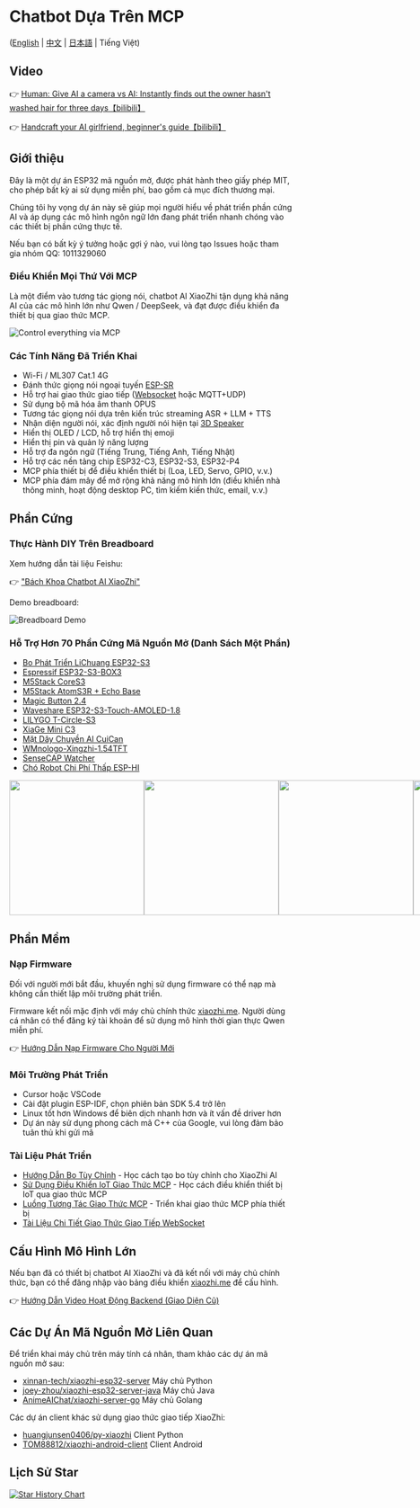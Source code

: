 # Chatbot Dựa Trên MCP

([English](README_en.md) | [中文](README.md) | [日本語](README_ja.md) | Tiếng Việt)

## Video

👉 [Human: Give AI a camera vs AI: Instantly finds out the owner hasn't washed hair for three days【bilibili】](https://www.bilibili.com/video/BV1bpjgzKEhd/)

👉 [Handcraft your AI girlfriend, beginner's guide【bilibili】](https://www.bilibili.com/video/BV1XnmFYLEJN/)

## Giới thiệu

Đây là một dự án ESP32 mã nguồn mở, được phát hành theo giấy phép MIT, cho phép bất kỳ ai sử dụng miễn phí, bao gồm cả mục đích thương mại.

Chúng tôi hy vọng dự án này sẽ giúp mọi người hiểu về phát triển phần cứng AI và áp dụng các mô hình ngôn ngữ lớn đang phát triển nhanh chóng vào các thiết bị phần cứng thực tế.

Nếu bạn có bất kỳ ý tưởng hoặc gợi ý nào, vui lòng tạo Issues hoặc tham gia nhóm QQ: 1011329060

### Điều Khiển Mọi Thứ Với MCP

Là một điểm vào tương tác giọng nói, chatbot AI XiaoZhi tận dụng khả năng AI của các mô hình lớn như Qwen / DeepSeek, và đạt được điều khiển đa thiết bị qua giao thức MCP.

![Control everything via MCP](docs/mcp-based-graph.jpg)

### Các Tính Năng Đã Triển Khai

- Wi-Fi / ML307 Cat.1 4G
- Đánh thức giọng nói ngoại tuyến [ESP-SR](https://github.com/espressif/esp-sr)
- Hỗ trợ hai giao thức giao tiếp ([Websocket](docs/websocket.md) hoặc MQTT+UDP)
- Sử dụng bộ mã hóa âm thanh OPUS
- Tương tác giọng nói dựa trên kiến trúc streaming ASR + LLM + TTS
- Nhận diện người nói, xác định người nói hiện tại [3D Speaker](https://github.com/modelscope/3D-Speaker)
- Hiển thị OLED / LCD, hỗ trợ hiển thị emoji
- Hiển thị pin và quản lý năng lượng
- Hỗ trợ đa ngôn ngữ (Tiếng Trung, Tiếng Anh, Tiếng Nhật)
- Hỗ trợ các nền tảng chip ESP32-C3, ESP32-S3, ESP32-P4
- MCP phía thiết bị để điều khiển thiết bị (Loa, LED, Servo, GPIO, v.v.)
- MCP phía đám mây để mở rộng khả năng mô hình lớn (điều khiển nhà thông minh, hoạt động desktop PC, tìm kiếm kiến thức, email, v.v.)

## Phần Cứng

### Thực Hành DIY Trên Breadboard

Xem hướng dẫn tài liệu Feishu:

👉 ["Bách Khoa Chatbot AI XiaoZhi"](https://ccnphfhqs21z.feishu.cn/wiki/F5krwD16viZoF0kKkvDcrZNYnhb?from=from_copylink)

Demo breadboard:

![Breadboard Demo](docs/v1/wiring2.jpg)

### Hỗ Trợ Hơn 70 Phần Cứng Mã Nguồn Mở (Danh Sách Một Phần)

- <a href="https://oshwhub.com/li-chuang-kai-fa-ban/li-chuang-shi-zhan-pai-esp32-s3-kai-fa-ban" target="_blank" title="LiChuang ESP32-S3 Development Board">Bo Phát Triển LiChuang ESP32-S3</a>
- <a href="https://github.com/espressif/esp-box" target="_blank" title="Espressif ESP32-S3-BOX3">Espressif ESP32-S3-BOX3</a>
- <a href="https://docs.m5stack.com/zh_CN/core/CoreS3" target="_blank" title="M5Stack CoreS3">M5Stack CoreS3</a>
- <a href="https://docs.m5stack.com/en/atom/Atomic%20Echo%20Base" target="_blank" title="AtomS3R + Echo Base">M5Stack AtomS3R + Echo Base</a>
- <a href="https://gf.bilibili.com/item/detail/1108782064" target="_blank" title="Magic Button 2.4">Magic Button 2.4</a>
- <a href="https://www.waveshare.net/shop/ESP32-S3-Touch-AMOLED-1.8.htm" target="_blank" title="Waveshare ESP32-S3-Touch-AMOLED-1.8">Waveshare ESP32-S3-Touch-AMOLED-1.8</a>
- <a href="https://github.com/Xinyuan-LilyGO/T-Circle-S3" target="_blank" title="LILYGO T-Circle-S3">LILYGO T-Circle-S3</a>
- <a href="https://oshwhub.com/tenclass01/xmini_c3" target="_blank" title="XiaGe Mini C3">XiaGe Mini C3</a>
- <a href="https://oshwhub.com/movecall/cuican-ai-pendant-lights-up-y" target="_blank" title="Movecall CuiCan ESP32S3">Mặt Dây Chuyền AI CuiCan</a>
- <a href="https://github.com/WMnologo/xingzhi-ai" target="_blank" title="WMnologo-Xingzhi-1.54">WMnologo-Xingzhi-1.54TFT</a>
- <a href="https://www.seeedstudio.com/SenseCAP-Watcher-W1-A-p-5979.html" target="_blank" title="SenseCAP Watcher">SenseCAP Watcher</a>
- <a href="https://www.bilibili.com/video/BV1BHJtz6E2S/" target="_blank" title="ESP-HI Low Cost Robot Dog">Chó Robot Chi Phí Thấp ESP-HI</a>

<div style="display: flex; justify-content: space-between;">
  <a href="docs/v1/lichuang-s3.jpg" target="_blank" title="LiChuang ESP32-S3 Development Board">
    <img src="docs/v1/lichuang-s3.jpg" width="240" />
  </a>
  <a href="docs/v1/espbox3.jpg" target="_blank" title="Espressif ESP32-S3-BOX3">
    <img src="docs/v1/espbox3.jpg" width="240" />
  </a>
  <a href="docs/v1/m5cores3.jpg" target="_blank" title="M5Stack CoreS3">
    <img src="docs/v1/m5cores3.jpg" width="240" />
  </a>
  <a href="docs/v1/atoms3r.jpg" target="_blank" title="AtomS3R + Echo Base">
    <img src="docs/v1/atoms3r.jpg" width="240" />
  </a>
  <a href="docs/v1/magiclick.jpg" target="_blank" title="Magic Button 2.4">
    <img src="docs/v1/magiclick.jpg" width="240" />
  </a>
  <a href="docs/v1/waveshare.jpg" target="_blank" title="Waveshare ESP32-S3-Touch-AMOLED-1.8">
    <img src="docs/v1/waveshare.jpg" width="240" />
  </a>
  <a href="docs/v1/lilygo-t-circle-s3.jpg" target="_blank" title="LILYGO T-Circle-S3">
    <img src="docs/v1/lilygo-t-circle-s3.jpg" width="240" />
  </a>
  <a href="docs/v1/xmini-c3.jpg" target="_blank" title="XiaGe Mini C3">
    <img src="docs/v1/xmini-c3.jpg" width="240" />
  </a>
  <a href="docs/v1/movecall-cuican-esp32s3.jpg" target="_blank" title="CuiCan">
    <img src="docs/v1/movecall-cuican-esp32s3.jpg" width="240" />
  </a>
  <a href="docs/v1/wmnologo_xingzhi_1.54.jpg" target="_blank" title="WMnologo-Xingzhi-1.54">
    <img src="docs/v1/wmnologo_xingzhi_1.54.jpg" width="240" />
  </a>
  <a href="docs/v1/sensecap_watcher.jpg" target="_blank" title="SenseCAP Watcher">
    <img src="docs/v1/sensecap_watcher.jpg" width="240" />
  </a>
  <a href="docs/v1/esp-hi.jpg" target="_blank" title="ESP-HI Low Cost Robot Dog">
    <img src="docs/v1/esp-hi.jpg" width="240" />
  </a>
</div>

## Phần Mềm

### Nạp Firmware

Đối với người mới bắt đầu, khuyến nghị sử dụng firmware có thể nạp mà không cần thiết lập môi trường phát triển.

Firmware kết nối mặc định với máy chủ chính thức [xiaozhi.me](https://xiaozhi.me). Người dùng cá nhân có thể đăng ký tài khoản để sử dụng mô hình thời gian thực Qwen miễn phí.

👉 [Hướng Dẫn Nạp Firmware Cho Người Mới](https://ccnphfhqs21z.feishu.cn/wiki/Zpz4wXBtdimBrLk25WdcXzxcnNS)

### Môi Trường Phát Triển

- Cursor hoặc VSCode
- Cài đặt plugin ESP-IDF, chọn phiên bản SDK 5.4 trở lên
- Linux tốt hơn Windows để biên dịch nhanh hơn và ít vấn đề driver hơn
- Dự án này sử dụng phong cách mã C++ của Google, vui lòng đảm bảo tuân thủ khi gửi mã

### Tài Liệu Phát Triển

- [Hướng Dẫn Bo Tùy Chỉnh](main/boards/README.md) - Học cách tạo bo tùy chỉnh cho XiaoZhi AI
- [Sử Dụng Điều Khiển IoT Giao Thức MCP](docs/mcp-usage.md) - Học cách điều khiển thiết bị IoT qua giao thức MCP
- [Luồng Tương Tác Giao Thức MCP](docs/mcp-protocol.md) - Triển khai giao thức MCP phía thiết bị
- [Tài Liệu Chi Tiết Giao Thức Giao Tiếp WebSocket](docs/websocket.md)

## Cấu Hình Mô Hình Lớn

Nếu bạn đã có thiết bị chatbot AI XiaoZhi và đã kết nối với máy chủ chính thức, bạn có thể đăng nhập vào bảng điều khiển [xiaozhi.me](https://xiaozhi.me) để cấu hình.

👉 [Hướng Dẫn Video Hoạt Động Backend (Giao Diện Cũ)](https://www.bilibili.com/video/BV1jUCUY2EKM/)

## Các Dự Án Mã Nguồn Mở Liên Quan

Để triển khai máy chủ trên máy tính cá nhân, tham khảo các dự án mã nguồn mở sau:

- [xinnan-tech/xiaozhi-esp32-server](https://github.com/xinnan-tech/xiaozhi-esp32-server) Máy chủ Python
- [joey-zhou/xiaozhi-esp32-server-java](https://github.com/joey-zhou/xiaozhi-esp32-server-java) Máy chủ Java
- [AnimeAIChat/xiaozhi-server-go](https://github.com/AnimeAIChat/xiaozhi-server-go) Máy chủ Golang

Các dự án client khác sử dụng giao thức giao tiếp XiaoZhi:

- [huangjunsen0406/py-xiaozhi](https://github.com/huangjunsen0406/py-xiaozhi) Client Python
- [TOM88812/xiaozhi-android-client](https://github.com/TOM88812/xiaozhi-android-client) Client Android

## Lịch Sử Star

<a href="https://star-history.com/#78/xiaozhi-esp32&Date">
  <picture>
    <source media="(prefers-color-scheme: dark)" srcset="https://api.star-history.com/svg?repos=78/xiaozhi-esp32&type=Date&theme=dark" />
    <source media="(prefers-color-scheme: light)" srcset="https://api.star-history.com/svg?repos=78/xiaozhi-esp32&type=Date" />
    <img alt="Star History Chart" src="https://api.star-history.com/svg?repos=78/xiaozhi-esp32&type=Date" />
  </picture>
</a>

